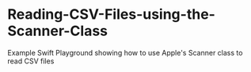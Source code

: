 # Reading-CSV-Files-using-the-Scanner-Class
Example Swift Playground showing how to use Apple's Scanner class to read CSV files
